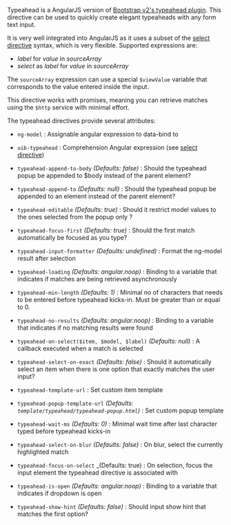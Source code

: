 Typeahead is a AngularJS version of [Bootstrap v2's typeahead plugin](http://getbootstrap.com/2.3.2/javascript.html#typeahead).
This directive can be used to quickly create elegant typeaheads with any form text input.

It is very well integrated into AngularJS as it uses a subset of the
[select directive](http://docs.angularjs.org/api/ng.directive:select) syntax, which is very flexible. Supported expressions are:

* _label_ for _value_ in _sourceArray_
* _select_ as _label_ for _value_ in _sourceArray_

The `sourceArray` expression can use a special `$viewValue` variable that corresponds to the value entered inside the input.

This directive works with promises, meaning you can retrieve matches using the `$http` service with minimal effort.

The typeahead directives provide several attributes:

* `ng-model` <i class="glyphicon glyphicon-eye-open"></i>
   :
   Assignable angular expression to data-bind to

* `uib-typeahead` <i class="glyphicon glyphicon-eye-open"></i>
   :
   Comprehension Angular expression (see [select directive](http://docs.angularjs.org/api/ng.directive:select))

* `typeahead-append-to-body` <i class="glyphicon glyphicon-eye-open"></i>
   _(Defaults: false)_ : Should the typeahead popup be appended to $body instead of the parent element?

* `typeahead-append-to`
   _(Defaults: null)_ : Should the typeahead popup be appended to an element instead of the parent element?

* `typeahead-editable`
   _(Defaults: true)_ :
   Should it restrict model values to the ones selected from the popup only ?

* `typeahead-focus-first`
   _(Defaults: true)_ :
   Should the first match automatically be focused as you type?

* `typeahead-input-formatter` <i class="glyphicon glyphicon-eye-open"></i>
   _(Defaults: undefined)_ :
   Format the ng-model result after selection

* `typeahead-loading` <i class="glyphicon glyphicon-eye-open"></i>
   _(Defaults: angular.noop)_ :
   Binding to a variable that indicates if matches are being retrieved asynchronously

* `typeahead-min-length` <i class="glyphicon glyphicon-eye-open"></i>
   _(Defaults: 1)_ :
   Minimal no of characters that needs to be entered before typeahead kicks-in. Must be greater than or equal to 0.

* `typeahead-no-results` <i class="glyphicon glyphicon-eye-open"></i>
   _(Defaults: angular.noop)_ :
   Binding to a variable that indicates if no matching results were found

* `typeahead-on-select($item, $model, $label)`
   _(Defaults: null)_ :
   A callback executed when a match is selected

* `typeahead-select-on-exact`
   _(Defaults: false)_ :
   Should it automatically select an item when there is one option that exactly matches the user input?

* `typeahead-template-url` <i class="glyphicon glyphicon-eye-open"></i>
   :
   Set custom item template

* `typeahead-popup-template-url`
   _(Defaults: `template/typeahead/typeahead-popup.html`)_ :
   Set custom popup template

* `typeahead-wait-ms` <i class="glyphicon glyphicon-eye-open"></i>
   _(Defaults: 0)_ :
   Minimal wait time after last character typed before typeahead kicks-in

* `typeahead-select-on-blur`
   _(Defaults: false)_ :
   On blur, select the currently highlighted match

* `typeahead-focus-on-select`
   _(Defaults: true) :
   On selection, focus the input element the typeahead directive is associated with

* `typeahead-is-open` <i class="glyphicon glyphicon-eye-open"></i>
   _(Defaults: angular.noop)_ :
   Binding to a variable that indicates if dropdown is open

* `typeahead-show-hint`
   _(Defaults: false)_ :
   Should input show hint that matches the first option?

